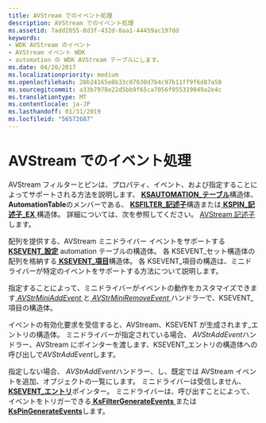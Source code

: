 ```yaml
---
title: AVStream でのイベント処理
description: AVStream でのイベント処理
ms.assetid: 7add2055-8d3f-432d-8aa1-44459ac197dd
keywords:
- WDK AVStream のイベント
- AVStream イベント WDK
- automation の WDK AVStream テーブルにします。
ms.date: 04/20/2017
ms.localizationpriority: medium
ms.openlocfilehash: 28b24165e8b33c07030d7b4c97b11ff9f6d87a50
ms.sourcegitcommit: a33b7978e22d5bb9f65ca7056f955319049a2e4c
ms.translationtype: MT
ms.contentlocale: ja-JP
ms.lasthandoff: 01/31/2019
ms.locfileid: "56572687"
---
```

# <a name="event-handling-in-avstream"></a>AVStream でのイベント処理





AVStream フィルターとピンは、プロパティ、イベント、および指定することによってサポートされる方法を説明します、 [ **KSAUTOMATION\_テーブル**](https://msdn.microsoft.com/library/windows/hardware/ff560990)構造体、 **AutomationTable**のメンバーである、 [ **KSFILTER\_記述子**](https://msdn.microsoft.com/library/windows/hardware/ff562553)構造または[ **KSPIN\_記述子\_EX** ](https://msdn.microsoft.com/library/windows/hardware/ff563534)構造体。 詳細については、次を参照してください。 [AVStream 記述子](avstream-descriptors.md)します。

配列を提供する、AVStream ミニドライバー イベントをサポートする[ **KSEVENT\_設定**](https://msdn.microsoft.com/library/windows/hardware/ff561867) automation テーブルの構造体。 各 KSEVENT\_セット構造体の配列を格納する[ **KSEVENT\_項目**](https://msdn.microsoft.com/library/windows/hardware/ff561862)構造体。 各 KSEVENT\_項目の構造は、ミニドライバーが特定のイベントをサポートする方法について説明します。

指定することによって、ミニドライバーがイベントの動作をカスタマイズできます[ *AVStrMiniAddEvent* ](https://msdn.microsoft.com/library/windows/hardware/ff554260)と[ *AVStrMiniRemoveEvent* ](https://msdn.microsoft.com/library/windows/hardware/ff556361)ハンドラーで、KSEVENT\_項目の構造体。

イベントの有効化要求を受信すると、AVStream、KSEVENT が生成されます\_エントリの構造体。 ミニドライバーが指定されている場合、 *AVStrAddEvent*ハンドラー、AVStream にポインターを渡します、KSEVENT\_エントリの構造体への呼び出しで*AVStrAddEvent*します。

指定しない場合、 *AVStrAddEvent*ハンドラー、し、既定では AVStream イベントを追加、オブジェクトの一覧にします。 ミニドライバーは受信しません、 [ **KSEVENT\_エントリ**](https://msdn.microsoft.com/library/windows/hardware/ff561853)ポインター。 ミニドライバーは、呼び出すことによって、イベントをトリガーできる[ **KsFilterGenerateEvents** ](https://msdn.microsoft.com/library/windows/hardware/ff562541)または[ **KsPinGenerateEvents**](https://msdn.microsoft.com/library/windows/hardware/ff563500)します。

 

 





